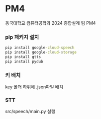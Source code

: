 # PM4
동국대학교 컴퓨터공학과 2024 종합설계 팀 PM4

### pip 패키지 설치
```cmd
pip install google-cloud-speech
pip install google-cloud-storage
pip install gtts
pip install pydub
```

<!-- ### 파일 설치(mp3 -> wav)
1. res/ffmepg폴더를 C:\에 배치
2. 환경변수 -> 사용자 Path -> C:\ffmpeg\bin 추가
3. 버전 확인
```cmd
ffmpeg -version
``` -->

### 키 배치
key 폴더 하위에 .json파일 배치

### STT
src/speech/main.py 실행